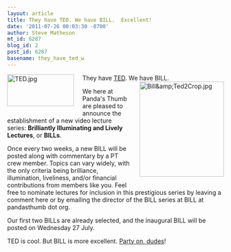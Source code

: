 ```yaml
---
layout: article
title: They have TED. We have BILL.  Excellent!
date: '2011-07-26 00:03:30 -0700'
author: Steve Matheson
mt_id: 6287
blog_id: 2
post_id: 6287
basename: they_have_ted_w
---
```

<img src="http://pandasthumb.org/TED.jpg" alt="TED.jpg" width="155" height="74" style="float: left; margin: 0 20px 20px 0;" class="mt-image-left" />They have [TED](http://www.ted.com/). We have BILL.<img src="http://pandasthumb.org/Bill%26Ted2Crop.jpg" alt="Bill&amp;amp;Ted2Crop.jpg" width="196" height="221" style="float: right; margin: 0 0 20px 20px;" class="mt-image-right" />

We here at Panda's Thumb are pleased to announce the establishment of a new video lecture series: **Brilliantly Illuminating and Lively Lectures**, or **BILLs**.

Once every two weeks, a new BILL will be posted along with commentary by a PT crew member. Topics can vary widely, with the only criteria being brilliance, illumination, liveliness, and/or financial contributions from members like you. Feel free to nominate lectures for inclusion in this prestigious series by leaving a comment here or by emailing the director of the BILL series at BILL at pandasthumb dot org.

Our first two BILLs are already selected, and the inaugural BILL will be posted on Wednesday 27 July.

TED is cool. But BILL is more excellent. [Party on, dudes](http://www.imdb.com/title/tt0096928/quotes)!
